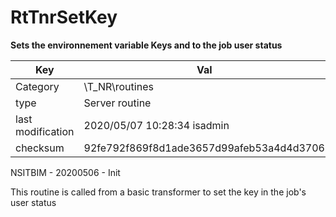# RtTnrSetKey


**Sets the environnement variable Keys and to the job user status**

| Key               | Val                                      |
| ----------------- | ---------------------------------------- |
| Category          | \T_NR\routines                           |
| type              | Server routine                           |
| last modification | 2020/05/07 10:28:34 isadmin              |
| checksum          | 92fe792f869f8d1ade3657d99afeb53a4d4d3706 |




NSITBIM - 20200506 - Init

This routine is called from a basic transformer to set the key in the job's user status



